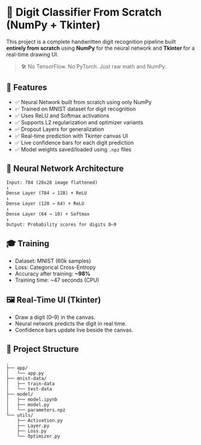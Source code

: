 # 🧠 Digit Classifier From Scratch (NumPy + Tkinter)

This project is a complete handwritten digit recognition pipeline built **entirely from scratch** using **NumPy** for the neural network and **Tkinter** for a real-time drawing UI.

> 🛠 No TensorFlow. No PyTorch. Just raw math and NumPy.

<!-- --- -->

## 🚀 Features

- ✅ Neural Network built from scratch using only NumPy  
- ✅ Trained on MNIST dataset for digit recognition  
- ✅ Uses ReLU and Softmax activations  
- ✅ Supports L2 regularization and optimizer variants
- ✅ Dropout Layers for generalization
- ✅ Real-time prediction with Tkinter canvas UI  
- ✅ Live confidence bars for each digit prediction  
- ✅ Model weights saved/loaded using `.npz` files  

<!-- --- -->

## 🧠 Neural Network Architecture

```
Input: 784 (28x28 image flattened)
↓
Dense Layer (784 → 128) + ReLU
↓
Dense Layer (128 → 64) + ReLU
↓
Dense Layer (64 → 10) + Softmax
↓
Output: Probability scores for digits 0–9
```

<!-- --- -->

## 🎓 Training

- Dataset: MNIST (60k samples)
- Loss: Categorical Cross-Entropy  
- Accuracy after training: **~98%**  
- Training time: ~47 seconds (CPU)  

<!-- --- -->

## 🖼 Real-Time UI (Tkinter)

- Draw a digit (0–9) in the canvas.  
- Neural network predicts the digit in real time.  
- Confidence bars update live beside the canvas.  

<!-- --- -->

## 📁 Project Structure

```
.
├── app/
│   └── app.py
├── mnist-data/
│   ├── train-data
│   └── test-data
├── model/
│   ├── model.ipynb
│   ├── model.py
│   └── parameters.npz
└── utils/
    ├── Activation.py
    ├── Layer.py
    ├── Loss.py
    └── Optimizer.py
```

<!-- --- -->

<!-- ## ✨ Demo

![demo-gif](demo.gif)  -->